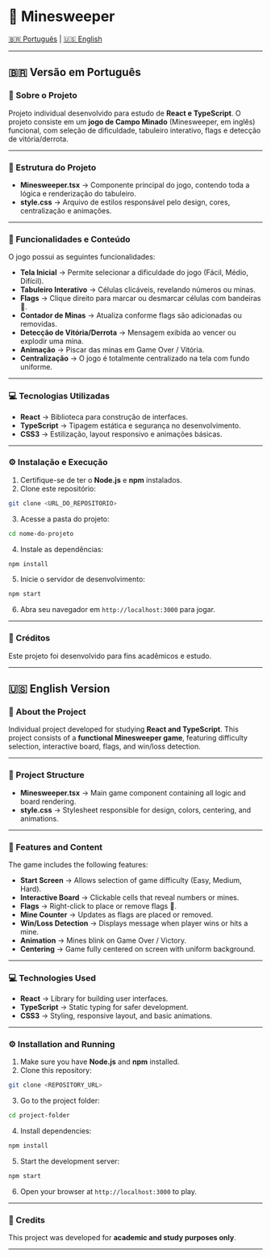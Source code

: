 # 🧨 Minesweeper 

[🇧🇷 Português](#-versão-em-português) | [🇺🇸 English](#-english-version)

---

## 🇧🇷 Versão em Português

### 📖 Sobre o Projeto

Projeto individual desenvolvido para estudo de **React e TypeScript**.
O projeto consiste em um **jogo de Campo Minado** (Minesweeper, em inglês) funcional, com seleção de dificuldade, tabuleiro interativo, flags e detecção de vitória/derrota.

---

### 📌 Estrutura do Projeto

* **Minesweeper.tsx** → Componente principal do jogo, contendo toda a lógica e renderização do tabuleiro.
* **style.css** → Arquivo de estilos responsável pelo design, cores, centralização e animações.

---

### 🎨 Funcionalidades e Conteúdo

O jogo possui as seguintes funcionalidades:

* **Tela Inicial** → Permite selecionar a dificuldade do jogo (Fácil, Médio, Difícil).
* **Tabuleiro Interativo** → Células clicáveis, revelando números ou minas.
* **Flags** → Clique direito para marcar ou desmarcar células com bandeiras 🚩.
* **Contador de Minas** → Atualiza conforme flags são adicionadas ou removidas.
* **Detecção de Vitória/Derrota** → Mensagem exibida ao vencer ou explodir uma mina.
* **Animação** → Piscar das minas em Game Over / Vitória.
* **Centralização** → O jogo é totalmente centralizado na tela com fundo uniforme.

---

### 💻 Tecnologias Utilizadas

* **React** → Biblioteca para construção de interfaces.
* **TypeScript** → Tipagem estática e segurança no desenvolvimento.
* **CSS3** → Estilização, layout responsivo e animações básicas.

---

### ⚙️ Instalação e Execução

1. Certifique-se de ter o **Node.js** e **npm** instalados.
2. Clone este repositório:

```bash
git clone <URL_DO_REPOSITORIO>
```

3. Acesse a pasta do projeto:

```bash
cd nome-do-projeto
```

4. Instale as dependências:

```bash
npm install
```

5. Inicie o servidor de desenvolvimento:

```bash
npm start
```

6. Abra seu navegador em `http://localhost:3000` para jogar.

---

### 📜 Créditos

Este projeto foi desenvolvido para fins acadêmicos e estudo.

---

## 🇺🇸 English Version

### 📖 About the Project

Individual project developed for studying **React and TypeScript**.
This project consists of a **functional Minesweeper game**, featuring difficulty selection, interactive board, flags, and win/loss detection.

---

### 📌 Project Structure

* **Minesweeper.tsx** → Main game component containing all logic and board rendering.
* **style.css** → Stylesheet responsible for design, colors, centering, and animations.

---

### 🎨 Features and Content

The game includes the following features:

* **Start Screen** → Allows selection of game difficulty (Easy, Medium, Hard).
* **Interactive Board** → Clickable cells that reveal numbers or mines.
* **Flags** → Right-click to place or remove flags 🚩.
* **Mine Counter** → Updates as flags are placed or removed.
* **Win/Loss Detection** → Displays message when player wins or hits a mine.
* **Animation** → Mines blink on Game Over / Victory.
* **Centering** → Game fully centered on screen with uniform background.

---

### 💻 Technologies Used

* **React** → Library for building user interfaces.
* **TypeScript** → Static typing for safer development.
* **CSS3** → Styling, responsive layout, and basic animations.

---

### ⚙️ Installation and Running

1. Make sure you have **Node.js** and **npm** installed.
2. Clone this repository:

```bash
git clone <REPOSITORY_URL>
```

3. Go to the project folder:

```bash
cd project-folder
```

4. Install dependencies:

```bash
npm install
```

5. Start the development server:

```bash
npm start
```

6. Open your browser at `http://localhost:3000` to play.

---

### 📜 Credits

This project was developed for **academic and study purposes only**.

---

